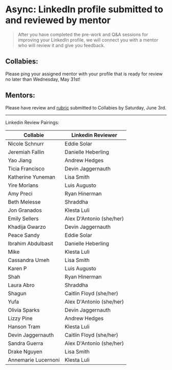 # Async: LinkedIn profile submitted to and reviewed by mentor

> After you have completed the pre-work and Q&A sessions for improving your LinkedIn profile, we will connect you with a mentor who will review it and give you feedback.

## Collabies:

Please ping your assigned mentor with your profile that is ready for review no later than Wednesday, May 31st!

## Mentors:

Please have review and [rubric](https://docs.google.com/spreadsheets/d/1e0n1k6izyZM0mkmkL9zezr7FW2-qRLu-bmFnYBLVkLs/edit) submitted to Collabies by Saturday, June 3rd.

---

Linkedin Review Pairings:

[comment]: <> (Populate using the values in this CodeSandbox: https://codesandbox.io/s/career-lab-pairings-u1qmj?file=/src/App.js)
[comment]: <> (TODO: move this script into this project somehow)

| Collabie | Linkedin Reviewer |
| ---- | ---- |
| Nicole Schnurr | Eddie Solar
| Jeremiah Fallin | Danielle Heberling
| Yao Jiang | Andrew Hedges
| Ticia Francisco | Devin Jaggernauth
| Katherine Yuneman | Lisa Smith
| Yire Morlans | Luis Augusto
| Amy Preci | Ryan Hinerman
| Beth Melesse | Shraddha
| Jon Granados | Klesta Luli
| Emily Sellers | Alex D'Antonio (she/her)
| Khadija Gwarzo | Devin Jaggernauth
| Peace Sandy | Eddie Solar
| Ibrahim Abdulbasit | Danielle Heberling
| Mike | Klesta Luli
| Cassandra Umeh | Lisa Smith
| Karen P | Luis Augusto
| Shah | Ryan Hinerman
| Laura Abro | Shraddha
| Shagun | Caitlin Floyd (she/her)
| Yufa | Alex D'Antonio (she/her)
| Olivia Sparks | Devin Jaggernauth
| Lizzy Pine | Andrew Hedges
| Hanson Tram | Klesta Luli
| Devin Jaggernauth | Caitlin Floyd (she/her)
| Sandra Guerra | Alex D'Antonio (she/her)
| Drake Nguyen | Lisa Smith
| Annemarie Lucernoni | Klesta Luli

